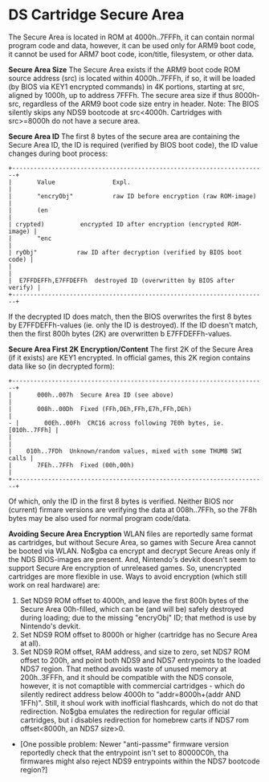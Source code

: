 # DS Cartridge Secure Area


The Secure Area is located in ROM at 4000h..7FFFh, it can contain normal
program code and data, however, it can be used only for ARM9 boot code,
it cannot be used for ARM7 boot code, icon/title, filesystem, or other
data.

**Secure Area Size**
The Secure Area exists if the ARM9 boot code ROM source address (src) is
located within 4000h..7FFFh, if so, it will be loaded (by BIOS via KEY1
encrypted commands) in 4K portions, starting at src, aligned by 1000h,
up to address 7FFFh. The secure area size if thus 8000h-src, regardless
of the ARM9 boot code size entry in header.
Note: The BIOS silently skips any NDS9 bootcode at src\<4000h.
Cartridges with src\>=8000h do not have a secure area.

**Secure Area ID**
The first 8 bytes of the secure area are containing the Secure Area ID,
the ID is required (verified by BIOS boot code), the ID value changes
during boot process:

```
+-----------------------------------------------------------------------+
|       Value                Expl.                                      |
|       "encryObj"           raw ID before encryption (raw ROM-image)   |
|       (en                                                             |
| crypted)          encrypted ID after encryption (encrypted ROM-image) |
|       "enc                                                            |
| ryObj"           raw ID after decryption (verified by BIOS boot code) |
|                                                                       |
|  E7FFDEFFh,E7FFDEFFh  destroyed ID (overwritten by BIOS after verify) |
+-----------------------------------------------------------------------+
```

If the decrypted ID does match, then the BIOS overwrites the first 8
bytes by E7FFDEFFh-values (ie. only the ID is destroyed). If the ID
doesn\'t match, then the first 800h bytes (2K) are overwritten b
E7FFDEFFh-values.

**Secure Area First 2K Encryption/Content**
The first 2K of the Secure Area (if it exists) are KEY1 encrypted. In
official games, this 2K region contains data like so (in decrypted
form):

```
+-----------------------------------------------------------------------+
|       000h..007h  Secure Area ID (see above)                          |
|       008h..00Dh  Fixed (FFh,DEh,FFh,E7h,FFh,DEh)                     |
- |       00Eh..00Fh  CRC16 across following 7E0h bytes, ie. [010h..7FFh] |
|                                                                       |
|    010h..7FDh  Unknown/random values, mixed with some THUMB SWI calls |
|       7FEh..7FFh  Fixed (00h,00h)                                     |
+-----------------------------------------------------------------------+
```

Of which, only the ID in the first 8 bytes is verified. Neither BIOS nor
(current) firmare versions are verifying the data at 008h..7FFh, so the
7F8h bytes may be also used for normal program code/data.

**Avoiding Secure Area Encryption**
WLAN files are reportedly same format as cartridges, but without Secure
Area, so games with Secure Area cannot be booted via WLAN. No\$gba ca
encrypt and decrypt Secure Areas only if the NDS BIOS-images are
present. And, Nintendo\'s devkit doesn\'t seem to support Secure Are
encryption of unreleased games.
So, unencrypted cartridges are more flexible in use. Ways to avoid
encryption (which still work on real hardware) are:
1) Set NDS9 ROM offset to 4000h, and leave the first 800h bytes of the
Secure Area 00h-filled, which can be (and will be) safely destroyed
during loading; due to the missing \"encryObj\" ID; that method is use
by Nintendo\'s devkit.
2) Set NDS9 ROM offset to 8000h or higher (cartridge has no Secure Area
at all).
3) Set NDS9 ROM offset, RAM address, and size to zero, set NDS7 ROM
offset to 200h, and point both NDS9 and NDS7 entrypoints to the loaded
NDS7 region. That method avoids waste of unused memory at 200h..3FFFh,
and it should be compatible with the NDS console, however, it is not
comaptible with commercial cartridges - which do silently redirect
address below 4000h to \"addr=8000h+(addr AND 1FFh)\". Still, it shoul
work with inofficial flashcards, which do not do that redirection.
No\$gba emulates the redirection for regular official cartridges, but i
disables redirection for homebrew carts if NDS7 rom offset\<8000h, an
NDS7 size\>0.
- \[One possible problem: Newer \"anti-passme\" firmware version
reportedly check that the entrypoint isn\'t set to 80000C0h, tha
firmwares might also reject NDS9 entrypoints within the NDS7 bootcode
region?\]



